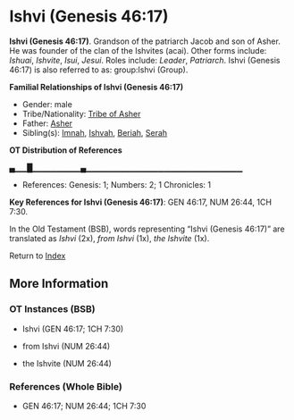 # Ishvi (Genesis 46:17)
**Ishvi (Genesis 46:17)**. 
Grandson of the patriarch Jacob and son of Asher. He was founder of the clan of the Ishvites (acai). 
Other forms include: 
*Ishuai*, *Ishvite*, *Isui*, *Jesui*. 
Roles include: 
_Leader_, _Patriarch_. 
Ishvi (Genesis 46:17) is also referred to as: 
group:Ishvi (Group). 




**Familial Relationships of Ishvi (Genesis 46:17)**


* Gender: male
* Tribe/Nationality: [Tribe of Asher](../../../groups/md/acai/Asher.md)
* Father: [Asher](Asher.md)
* Sibling(s): [Imnah](Imnah.md), [Ishvah](Ishvah.md), [Beriah](Beriah.md), [Serah](Serah.md)


**OT Distribution of References**

▄▁▁█▁▁▁▁▁▁▁▁▄▁▁▁▁▁▁▁▁▁▁▁▁▁▁▁▁▁▁▁▁▁▁▁▁▁▁
* References: Genesis: 1; Numbers: 2; 1 Chronicles: 1



**Key References for Ishvi (Genesis 46:17)**: 
GEN 46:17, NUM 26:44, 1CH 7:30. 


In the Old Testament (BSB), words representing “Ishvi (Genesis 46:17)” are translated as 
*Ishvi* (2x), *from Ishvi* (1x), *the Ishvite* (1x). 




Return to [Index](00-Index.md)

## More Information

### OT Instances (BSB)

* Ishvi (GEN 46:17; 1CH 7:30)

* from Ishvi (NUM 26:44)

* the Ishvite (NUM 26:44)



### References (Whole Bible)

* GEN 46:17; NUM 26:44; 1CH 7:30



